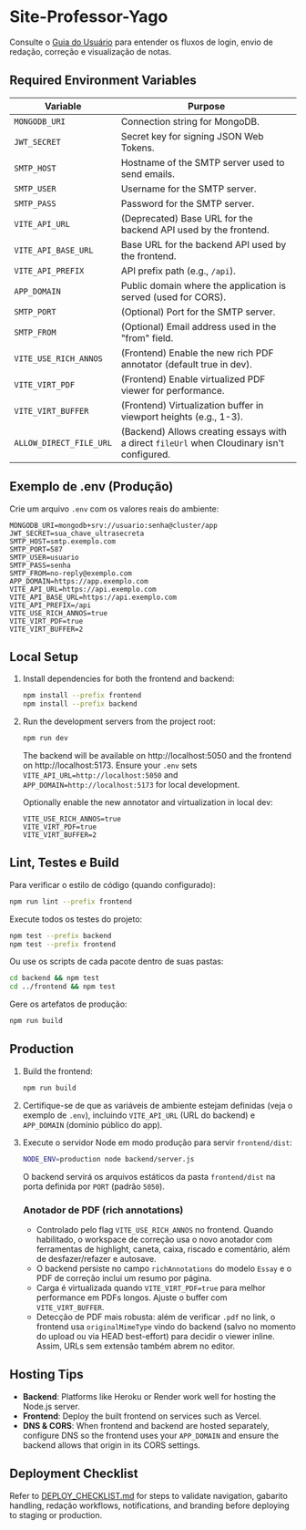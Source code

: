 # Site-Professor-Yago

Consulte o [Guia do Usuário](./USER_GUIDE.md) para entender os fluxos de login, envio de redação, correção e visualização de notas.

## Required Environment Variables

| Variable | Purpose |
|----------|---------|
| `MONGODB_URI` | Connection string for MongoDB. |
| `JWT_SECRET` | Secret key for signing JSON Web Tokens. |
| `SMTP_HOST` | Hostname of the SMTP server used to send emails. |
| `SMTP_USER` | Username for the SMTP server. |
| `SMTP_PASS` | Password for the SMTP server. |
| `VITE_API_URL` | (Deprecated) Base URL for the backend API used by the frontend. |
| `VITE_API_BASE_URL` | Base URL for the backend API used by the frontend. |
| `VITE_API_PREFIX` | API prefix path (e.g., `/api`). |
| `APP_DOMAIN` | Public domain where the application is served (used for CORS). |
| `SMTP_PORT` | (Optional) Port for the SMTP server. |
| `SMTP_FROM` | (Optional) Email address used in the "from" field. |
| `VITE_USE_RICH_ANNOS` | (Frontend) Enable the new rich PDF annotator (default true in dev). |
| `VITE_VIRT_PDF` | (Frontend) Enable virtualized PDF viewer for performance. |
| `VITE_VIRT_BUFFER` | (Frontend) Virtualization buffer in viewport heights (e.g., 1-3). |
| `ALLOW_DIRECT_FILE_URL` | (Backend) Allows creating essays with a direct `fileUrl` when Cloudinary isn't configured. |

## Exemplo de .env (Produção)

Crie um arquivo `.env` com os valores reais do ambiente:

```env
MONGODB_URI=mongodb+srv://usuario:senha@cluster/app
JWT_SECRET=sua_chave_ultrasecreta
SMTP_HOST=smtp.exemplo.com
SMTP_PORT=587
SMTP_USER=usuario
SMTP_PASS=senha
SMTP_FROM=no-reply@exemplo.com
APP_DOMAIN=https://app.exemplo.com
VITE_API_URL=https://api.exemplo.com
VITE_API_BASE_URL=https://api.exemplo.com
VITE_API_PREFIX=/api
VITE_USE_RICH_ANNOS=true
VITE_VIRT_PDF=true
VITE_VIRT_BUFFER=2
```

## Local Setup

1. Install dependencies for both the frontend and backend:
   ```bash
   npm install --prefix frontend
   npm install --prefix backend
   ```
2. Run the development servers from the project root:
   ```bash
   npm run dev
   ```
   The backend will be available on http://localhost:5050 and the frontend on http://localhost:5173.
   Ensure your `.env` sets `VITE_API_URL=http://localhost:5050` and `APP_DOMAIN=http://localhost:5173` for local development.

   Optionally enable the new annotator and virtualization in local dev:

   ```env
   VITE_USE_RICH_ANNOS=true
   VITE_VIRT_PDF=true
   VITE_VIRT_BUFFER=2
   ```

## Lint, Testes e Build

Para verificar o estilo de código (quando configurado):

```bash
npm run lint --prefix frontend
```

Execute todos os testes do projeto:

```bash
npm test --prefix backend
npm test --prefix frontend
```

Ou use os scripts de cada pacote dentro de suas pastas:

```bash
cd backend && npm test
cd ../frontend && npm test
```

Gere os artefatos de produção:

```bash
npm run build
```

## Production

1. Build the frontend:
   ```bash
   npm run build
   ```
2. Certifique-se de que as variáveis de ambiente estejam definidas (veja o exemplo de `.env`), incluindo `VITE_API_URL` (URL do backend) e `APP_DOMAIN` (domínio público do app).
3. Execute o servidor Node em modo produção para servir `frontend/dist`:
   ```bash
   NODE_ENV=production node backend/server.js
   ```
   O backend servirá os arquivos estáticos da pasta `frontend/dist` na porta definida por `PORT` (padrão `5050`).

   ### Anotador de PDF (rich annotations)

   - Controlado pelo flag `VITE_USE_RICH_ANNOS` no frontend. Quando habilitado, o workspace de correção usa o novo anotador com ferramentas de highlight, caneta, caixa, riscado e comentário, além de desfazer/refazer e autosave.
   - O backend persiste no campo `richAnnotations` do modelo `Essay` e o PDF de correção inclui um resumo por página.
   - Carga é virtualizada quando `VITE_VIRT_PDF=true` para melhor performance em PDFs longos. Ajuste o buffer com `VITE_VIRT_BUFFER`.
   - Detecção de PDF mais robusta: além de verificar `.pdf` no link, o frontend usa `originalMimeType` vindo do backend (salvo no momento do upload ou via HEAD best-effort) para decidir o viewer inline. Assim, URLs sem extensão também abrem no editor.

## Hosting Tips

- **Backend**: Platforms like Heroku or Render work well for hosting the Node.js server.
- **Frontend**: Deploy the built frontend on services such as Vercel.
- **DNS & CORS**: When frontend and backend are hosted separately, configure DNS so the frontend uses your `APP_DOMAIN` and ensure the backend allows that origin in its CORS settings.


## Deployment Checklist

Refer to [DEPLOY_CHECKLIST.md](./DEPLOY_CHECKLIST.md) for steps to validate navigation, gabarito handling, redação workflows, notifications, and branding before deploying to staging or production.
